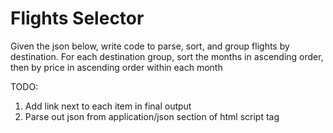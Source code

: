 # Flights Selector

Given the json below, write code to parse, sort, and group flights by destination. For each destination group, sort the months in ascending order, then by price in ascending order within each month

TODO:
1. Add link next to each item in final output
2. Parse out json from application/json section of html script tag
